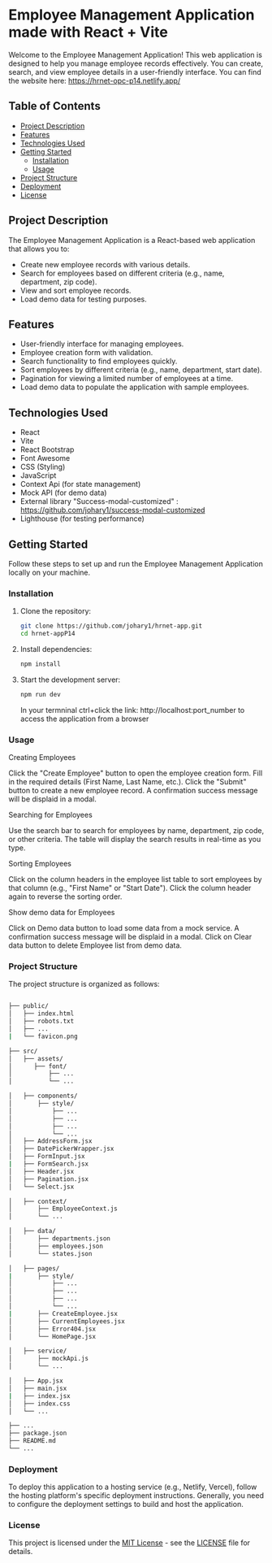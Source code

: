 # Employee Management Application made with React + Vite

Welcome to the Employee Management Application! This web application is designed to help you manage employee records effectively. You can create, search, and view employee details in a user-friendly interface.
You can find the website here: https://hrnet-opc-p14.netlify.app/

## Table of Contents

- [Project Description](#project-description)
- [Features](#features)
- [Technologies Used](#technologies-used)
- [Getting Started](#getting-started)
  - [Installation](#installation)
  - [Usage](#usage)
- [Project Structure](#project-structure)
- [Deployment](#deployment)
- [License](#license)

## Project Description

The Employee Management Application is a React-based web application that allows you to:

- Create new employee records with various details.
- Search for employees based on different criteria (e.g., name, department, zip code).
- View and sort employee records.
- Load demo data for testing purposes.

## Features

- User-friendly interface for managing employees.
- Employee creation form with validation.
- Search functionality to find employees quickly.
- Sort employees by different criteria (e.g., name, department, start date).
- Pagination for viewing a limited number of employees at a time.
- Load demo data to populate the application with sample employees.

## Technologies Used

- React
- Vite
- React Bootstrap
- Font Awesome
- CSS (Styling)
- JavaScript
- Context Api (for state management)
- Mock API (for demo data)
- External library "Success-modal-customized" : https://github.com/johary1/success-modal-customized
- Lighthouse (for testing performance)

## Getting Started

Follow these steps to set up and run the Employee Management Application locally on your machine.

### Installation

1. Clone the repository:

   ```bash
   git clone https://github.com/johary1/hrnet-app.git
   cd hrnet-appP14
   ```

2. Install dependencies:

   ```bash
   npm install
   ```

3. Start the development server:

   ```bash
   npm run dev
   ```

   In your termninal ctrl+click the link: http://localhost:port_number to access the application from a browser

### Usage

Creating Employees

Click the "Create Employee" button to open the employee creation form.
Fill in the required details (First Name, Last Name, etc.).
Click the "Submit" button to create a new employee record.
A confirmation success message will be displaid in a modal.

Searching for Employees

Use the search bar to search for employees by name, department, zip code, or other criteria.
The table will display the search results in real-time as you type.

Sorting Employees

Click on the column headers in the employee list table to sort employees by that column (e.g., "First Name" or "Start Date").
Click the column header again to reverse the sorting order.

Show demo data for Employees

Click on Demo data button to load some data from a mock service. A confirmation success message will be displaid in a modal.
Click on Clear data button to delete Employee list from demo data.

### Project Structure

The project structure is organized as follows:

```bash

├── public/
│   ├── index.html
│   ├── robots.txt
│   ├── ...
|   └── favicon.png

├── src/
│   ├── assets/
│      ├── font/
│          ├── ...
│          └── ...

│   ├── components/
│       ├── style/
│           ├── ...
│           ├── ...
│           ├── ...
│           └── ...
│   ├── AddressForm.jsx
│   ├── DatePickerWrapper.jsx
│   ├── FormInput.jsx
|   ├── FormSearch.jsx
│   ├── Header.jsx
│   ├── Pagination.jsx
│   └── Select.jsx

│   ├── context/
│       ├── EmployeeContext.js
│       └── ...

│   ├── data/
│       ├── departments.json
│       ├── employees.json
│       └── states.json

│   ├── pages/
|       ├── style/
│           ├── ...
│           ├── ...
│           ├── ...
│           └── ...
|       ├── CreateEmployee.jsx
│       ├── CurrentEmployees.jsx
│       ├── Error404.jsx
│       └── HomePage.jsx

│   ├── service/
│       ├── mockApi.js
│       └── ...

│   ├── App.jsx
│   ├── main.jsx
|   ├── index.jsx
│   ├── index.css
│   └── ...

├── ...
├── package.json
├── README.md
└── ...

```

### Deployment

To deploy this application to a hosting service (e.g., Netlify, Vercel), follow the hosting platform's specific deployment instructions. Generally, you need to configure the deployment settings to build and host the application.

### License

This project is licensed under the [MIT License](LICENSE) - see the [LICENSE](LICENSE) file for details.
